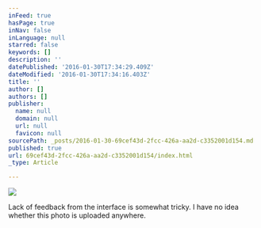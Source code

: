 ```yaml
---
inFeed: true
hasPage: true
inNav: false
inLanguage: null
starred: false
keywords: []
description: ''
datePublished: '2016-01-30T17:34:29.409Z'
dateModified: '2016-01-30T17:34:16.403Z'
title: ''
author: []
authors: []
publisher:
  name: null
  domain: null
  url: null
  favicon: null
sourcePath: _posts/2016-01-30-69cef43d-2fcc-426a-aa2d-c3352001d154.md
published: true
url: 69cef43d-2fcc-426a-aa2d-c3352001d154/index.html
_type: Article

---
```

![](https://the-grid-user-content.s3-us-west-2.amazonaws.com/17a20f99-fd2d-4a3c-96fd-d9021282aaba.jpg)

Lack of feedback from the interface is somewhat tricky. I have no idea whether this photo is uploaded anywhere.